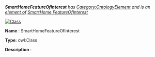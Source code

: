 ___SmartHomeFeatureOfInterest__ 
 has
 [Category:OntologyElement](../../Category/OntologyElement "Category:OntologyElement") 
 and is an
 [element of](../../Property/ElementOf "Property:ElementOf") 
[SmartHome FeatureOfInterest](../../Submissions/SmartHome_FeatureOfInterest "Submissions:SmartHome FeatureOfInterest")_




  





[![Class](../../images/thumb/2/27/Class.gif/45px-Class.gif)](../../Image/Class.gif "Class")


__Name__ 
 : SmartHomeFeatureOfInterest
 



__Type:__ 
 owl:Class
 



__Description__ 
 :
